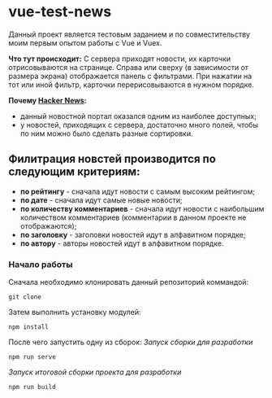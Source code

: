 # vue-test-news

Данный проект является тестовым заданием и по совместительству моим первым опытом работы с Vue и Vuex.


**Что тут происходит:**
С сервера приходят новости, их карточки отрисовываются на странице. Справа или сверху (в зависимости от размера экрана) отображается панель с фильтрами. При нажатии на тот или иной фильтр, карточки перерисовываются в нужном порядке.

**Почему [Hacker News](https://news.ycombinator.com/news):**
- данный новостной портал оказался одним из наиболее доступных;
- у новостей, приходящих с сервера, достаточно много полей, чтобы по ним можно было сделать разные сортировки.

## Филитрация новстей производится по следующим критериям: 
- **по рейтингу** - сначала идут новости с самым высоким рейтингом;
- **по дате** - сначала идут самые новые новости;
- **по количеству комментариев** - сначала идут новости с наибольшим количеством комментариев (комментарии в данном проекте не отображаются);
- **по заголовку** - заголовки новостей идут в алфавитном порядке;
- **по автору** - авторы новостей идут в алфавитном порядке.

### Начало работы
Сначала необходимо клонировать данный репозиторий коммандой:
```
git clone
```
Затем выполнить установку модулей:
```
npm install
```
После чего запустить одну из сборок:
*Запуск сборки для разработки*
```
npm run serve
```
*Запуск итоговой сборки проекта для разработки*
```
npm run build
```
